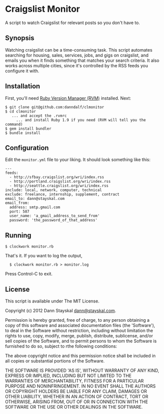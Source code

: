 # Craigslist Monitor

A script to watch Craigslist for relevant posts so you don't have to.

## Synopsis

Watching craigslist can be a time-consuming task.  This script automates searching for housing, sales, services, jobs, and gigs on craigslist, and emails you when it finds something that matches your search criteria.  It also works across multiple cities, since it's controlled by the RSS feeds you configure it with.

## Installation

First, you'll need [Ruby Version Manager (RVM)](http://beginrescueend.com/) installed.  Next:

	$ git clone git@github.com:danndalf/clmonitor
	$ cd clmonitor
	   ... and accept the .rvmrc
		 ... and install Ruby 1.9 if you need (RVM will tell you the command)
	$ gem install bundler
	$ bundle install

## Configuration

Edit the `monitor.yml` file to your liking.  It should look something like this:

	---
	feeds:
	  - http://sfbay.craigslist.org/wri/index.rss
	  - http://portland.craigslist.org/wri/index.rss
	  - http://seattle.craigslist.org/wri/index.rss
	include: local, network, computer, technical
	exclude: freelance, internship, supplement, contract
	email_to: dann@stayskal.com
	email_from:
	  address: smtp.gmail.com
	  port: 587
	  user_name: 'a_gmail_address_to_send_from'
	  password: 'the_password_of_that_address'

## Running

	$ clockwork monitor.rb

That's it.  If you want to log the output,

	  $ clockwork monitor.rb > monitor.log

Press Control-C to exit.

## License

This script is available under The MIT License.

Copyright (c) 2012 Dann Stayskal <dann@stayskal.com>.

Permission is hereby granted, free of charge, to any person obtaining
a copy of this software and associated documentation files (the
'Software'), to deal in the Software without restriction, including
without limitation the rights to use, copy, modify, merge, publish,
distribute, sublicense, and/or sell copies of the Software, and to
permit persons to whom the Software is furnished to do so, subject to
rthe following conditions:

The above copyright notice and this permission notice shall be
included in all copies or substantial portions of the Software.

THE SOFTWARE IS PROVIDED 'AS IS', WITHOUT WARRANTY OF ANY KIND,
EXPRESS OR IMPLIED, INCLUDING BUT NOT LIMITED TO THE WARRANTIES OF
MERCHANTABILITY, FITNESS FOR A PARTICULAR PURPOSE AND NONINFRINGEMENT.
IN NO EVENT SHALL THE AUTHORS OR COPYRIGHT HOLDERS BE LIABLE FOR ANY
CLAIM, DAMAGES OR OTHER LIABILITY, WHETHER IN AN ACTION OF CONTRACT,
TORT OR OTHERWISE, ARISING FROM, OUT OF OR IN CONNECTION WITH THE
SOFTWARE OR THE USE OR OTHER DEALINGS IN THE SOFTWARE.
